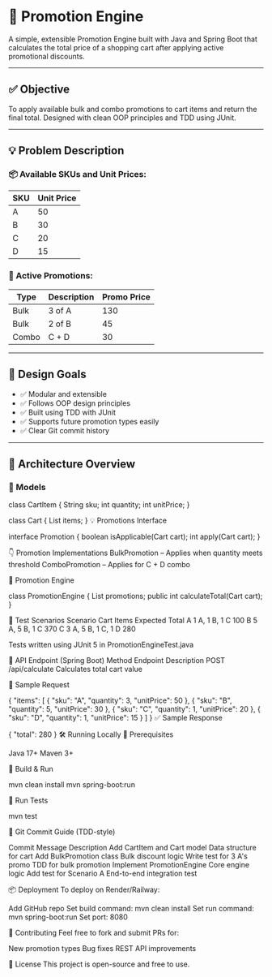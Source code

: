 # 🛒 Promotion Engine

A simple, extensible Promotion Engine built with Java and Spring Boot that calculates the total price of a shopping cart after applying active promotional discounts.

---

## ✅ Objective

To apply available bulk and combo promotions to cart items and return the final total. Designed with clean OOP principles and TDD using JUnit.

---

## 💡 Problem Description

### 📦 Available SKUs and Unit Prices:
| SKU | Unit Price |
|-----|------------|
| A   | 50         |
| B   | 30         |
| C   | 20         |
| D   | 15         |

### 🎁 Active Promotions:
| Type   | Description   | Promo Price |
|--------|---------------|-------------|
| Bulk   | 3 of A        | 130         |
| Bulk   | 2 of B        | 45          |
| Combo  | C + D         | 30          |

---

## 🧠 Design Goals

- ✅ Modular and extensible
- ✅ Follows OOP design principles
- ✅ Built using TDD with JUnit
- ✅ Supports future promotion types easily
- ✅ Clear Git commit history

---

## 🧱 Architecture Overview

### 📁 Models

class CartItem {
    String sku;
    int quantity;
    int unitPrice;
}

class Cart {
    List<CartItem> items;
}
💡 Promotions Interface

interface Promotion {
    boolean isApplicable(Cart cart);
    int apply(Cart cart);
}

👇 Promotion Implementations
BulkPromotion – Applies when quantity meets threshold
ComboPromotion – Applies for C + D combo

🧮 Promotion Engine

class PromotionEngine {
    List<Promotion> promotions;
    public int calculateTotal(Cart cart);
}

🧪 Test Scenarios
Scenario	            Cart Items	          Expected Total
A	                  1 A, 1 B, 1 C	            100
B	                  5 A, 5 B, 1 C	            370
C	                  3 A, 5 B, 1 C, 1 D	      280

Tests written using JUnit 5 in PromotionEngineTest.java

🚀 API Endpoint (Spring Boot)
Method	Endpoint	Description
POST	/api/calculate	Calculates total cart value

🧾 Sample Request

{
  "items": [
    { "sku": "A", "quantity": 3, "unitPrice": 50 },
    { "sku": "B", "quantity": 5, "unitPrice": 30 },
    { "sku": "C", "quantity": 1, "unitPrice": 20 },
    { "sku": "D", "quantity": 1, "unitPrice": 15 }
  ]
}
✅ Sample Response

{
  "total": 280
}
🛠️ Running Locally
🧱 Prerequisites

Java 17+
Maven 3+

🔧 Build & Run

mvn clean install
mvn spring-boot:run

🧪 Run Tests

mvn test

📁 Git Commit Guide (TDD-style)

Commit Message	                          Description
Add CartItem and Cart model	        Data structure for cart
Add BulkPromotion class	            Bulk discount logic
Write test for 3 A's promo	        TDD for bulk promotion
Implement PromotionEngine	          Core engine logic
Add test for Scenario A	            End-to-end integration test

📦 Deployment
To deploy on Render/Railway:

Add GitHub repo
Set build command: mvn clean install
Set run command: mvn spring-boot:run
Set port: 8080

🙌 Contributing
Feel free to fork and submit PRs for:

New promotion types
Bug fixes
REST API improvements

📜 License
This project is open-source and free to use.
